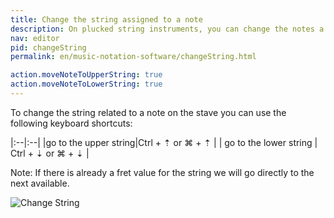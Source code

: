 ```yaml
---
title: Change the string assigned to a note
description: On plucked string instruments, you can change the notes a string is assigned to.
nav: editor
pid: changeString
permalink: en/music-notation-software/changeString.html

action.moveNoteToUpperString: true
action.moveNoteToLowerString: true
---
```


To change the string related to a note on the stave you can use the following keyboard shortcuts:

|:--|:--|
|go to the upper string|<span class="kbs-multi"><span class="kb-container"><span class="kb">Ctrl</span> + <span class="kb">⇡</span></span> or <span class="kb-container"><span class="kb">⌘</span> + <span class="kb">⇡</span></span></span> |
| go to the lower string | <span class="kbs-multi"><span class="kb-container"><span class="kb">Ctrl</span> + <span class="kb">⇣</span></span> or <span class="kb-container"><span class="kb">⌘</span> + <span class="kb">⇣</span></span></span> |

Note: If there is already a fret value for the string we will go directly to the next available.

![Change String](/help/assets/img/editor/changeString.gif)
